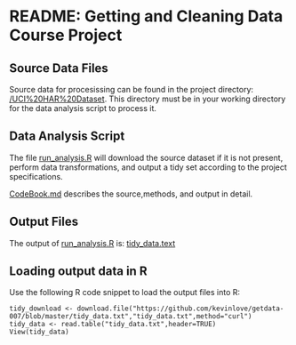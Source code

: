 README: Getting and Cleaning Data Course Project
===========



Source Data Files
-----------------
Source data for procesissing can be found in the project directory: [/UCI%20HAR%20Dataset](/UCI%20HAR%20Dataset). This directory must be in your working directory for the data analysis script to process it.



Data Analysis Script
-------------------

The file [run_analysis.R](/run_analysis.R) will download the source dataset if it is not present, perform data transformations, and output a tidy set according to the project specifications.

[CodeBook.md](/CodeBook.md) describes the source,methods, and output in detail.


Output Files
------------

The output of [run_analysis.R](/run_analysis.R) is: [tidy_data.text](/tidy_data.txt)



Loading output data in R
------------------------
Use the following R code snippet to load the output files into R:

```
tidy_download <- download.file("https://github.com/kevinlove/getdata-007/blob/master/tidy_data.txt","tidy_data.txt",method="curl")
tidy_data <- read.table("tidy_data.txt",header=TRUE)
View(tidy_data)
```
